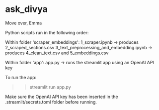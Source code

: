 # ask_divya
Move over, Emma

Python scripts run in the following order:

Within folder 'scraper_embeddings':
1_scraper.ipynb -> produces 2_scraped_sections.csv
3_text_preprocessing_and_embedding.ipynb -> produces 4_clean_text.csv and 5_embeddings.csv

Within folder 'app':
app.py -> runs the streamlit app using an OpenAI API key

To run the app:
>>streamlit run app.py

Make sure the OpenAI API key has been inserted in the .streamlit/secrets.toml folder before running.

